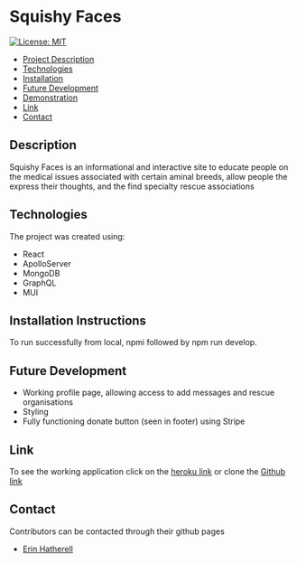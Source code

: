 # Squishy Faces

[![License: MIT](https://img.shields.io/badge/License-MIT-yellow.svg)](https://opensource.org/licenses/MIT)

- <a href="#description">Project Description</a>
- <a href="#technologies">Technologies</a>
- <a href = "#installation-instructions"> Installation </a>
- <a href = "#future-development"> Future Development </a>
- <a href="#demonstration">Demonstration </a>
- <a href="#link">Link </a>
- <a href="#contact">Contact</a>

## Description

Squishy Faces is an informational and interactive site to educate people on the medical issues associated with certain aminal breeds, allow people the express their thoughts, and the find specialty rescue associations




## Technologies

The project was created using:
* React
* ApolloServer
* MongoDB
* GraphQL
* MUI


## Installation Instructions

To run successfully from local, npmi followed by npm run develop.

## Future Development 
* Working profile page, allowing access to add messages and rescue organisations
* Styling
* Fully functioning donate button (seen in footer) using Stripe



## Link
To see the working application click on the [heroku link](https://squishy-face.herokuapp.com/) or clone the [Github link](https://github.com/emhat1/bracy.git)

## Contact
Contributors can be contacted through their github pages
* <a href="https://github.com/emhat1">Erin Hatherell</a>

